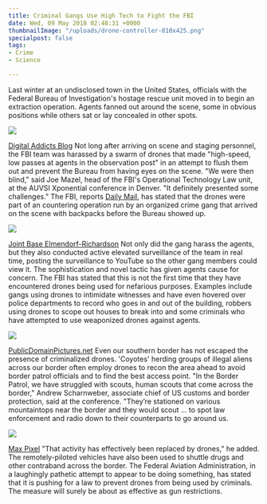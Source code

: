 ```yaml
---
title: Criminal Gangs Use High Tech to Fight the FBI
date: Wed, 09 May 2018 02:48:31 +0000
thumbnailImage: "/uploads/drone-controller-810x425.png"
specialpost: false
tags:
- Crime
- Science

---
```

Last winter at an undisclosed town in the United States, officials with the Federal Bureau of Investigation's hostage rescue unit moved in to begin an extraction operation. Agents fanned out around the scene, some in obvious positions while others sat or lay concealed in other spots. 

![](http://newsattorneys.staging.wpengine.com/wp-content/uploads/2018/05/drone-swarm.jpg) 

[Digital Addicts Blog](https://digitaladdictsblog.com/wp-content/uploads/2018/01/drones-digital-addicts-numerous.jpg) Not long after arriving on scene and staging personnel, the FBI team was harassed by a swarm of drones that made "high-speed, low passes at agents in the observation post" in an attempt to flush them out and prevent the Bureau from having eyes on the scene. "We were then blind," said Joe Mazel, head of the FBI's Operational Technology Law unit, at the AUVSI Xponential conference in Denver. "It definitely presented some challenges." The FBI, reports [Daily Mail](http://www.dailymail.co.uk/sciencetech/article-5692557/Criminal-gang-members-used-swarm-drones-obstruct-FBI-agents-hostage-raid.html), has stated that the drones were part of an countering operation run by an organized crime gang that arrived on the scene with backpacks before the Bureau showed up. 

![](http://newsattorneys.staging.wpengine.com/wp-content/uploads/2018/05/fbi-agents-new.jpg) 

[Joint Base Elmendorf-Richardson](http://www.jber.jb.mil/News/News-Articles/Article/292613/seward-alaska-ship-boarding/) Not only did the gang harass the agents, but they also conducted active elevated surveillance of the team in real time, posting the surveillance to YouTube so the other gang members could view it. The sophistication and novel tactic has given agents cause for concern. The FBI has stated that this is not the first time that they have encountered drones being used for nefarious purposes. Examples include gangs using drones to intimidate witnesses and have even hovered over police departments to record who goes in and out of the building, robbers using drones to scope out houses to break into and some criminals who have attempted to use weaponized drones against agents. 

![](http://newsattorneys.staging.wpengine.com/wp-content/uploads/2018/05/phantom-4-drone-1024x683.jpg) 

[PublicDomainPictures.net](https://www.publicdomainpictures.net/en/view-image.php?image=190377&picture=phantom-4-drone) Even our southern border has not escaped the presence of criminalized drones. 'Coyotes' herding groups of illegal aliens across our border often employ drones to recon the area ahead to avoid border patrol officials and to find the best access point. "In the Border Patrol, we have struggled with scouts, human scouts that come across the border," Andrew Scharnweber, associate chief of US customs and border protection, said at the conference. "They’re stationed on various mountaintops near the border and they would scout … to spot law enforcement and radio down to their counterparts to go around us. 

![](http://newsattorneys.staging.wpengine.com/wp-content/uploads/2018/05/drone-controller-1-1024x682.jpg) 

[Max Pixel](https://www.maxpixel.net/Fly-Drone-Steer-Unmanned-Aerial-Vehicles-Technology-2676000) "That activity has effectively been replaced by drones," he added. The remotely-piloted vehicles have also been used to shuttle drugs and other contraband across the border. The Federal Aviation Administration, in a laughingly pathetic attempt to appear to be doing something, has stated that it is pushing for a law to prevent drones from being used by criminals. The measure will surely be about as effective as gun restrictions.